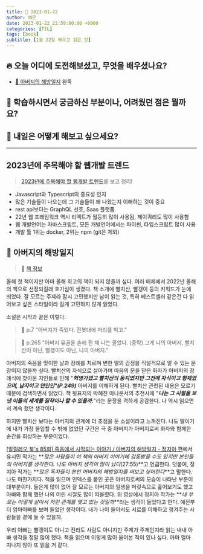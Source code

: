 ```yaml
---
title: 📸 2023-01-22
author: 예은
date: 2023-01-22 22:59:00:00 +0900
categories: [TIL]
tags: [book]
subtitle: [1월 22일 배우고 읽은 것]
---
```


## 🔥 오늘 어디에 도전해보셨고, 무엇을 배우셨나요?

- [📖 아버지의 해방일지](/posts/230122TIL/#-아버지의-해방일지) 완독

## 🌊 학습하시면서 궁금하신 부분이나, 어려웠던 점은 뭘까요?

## 🌟 내일은 어떻게 해보고 싶으세요?

---

## 2023년에 주목해야 할 웹개발 트렌드

> [2023년에 주목해야 할 웹개발 트렌드](https://youtu.be/90ZW6tXyE8c)를 보고 정리!

- Javascript와 Typescript의 중요성 인지
- 많은 기술들이 나오는데 그 기술들이 왜 나왔는지 이해하는 것이 중요
- rest api보다는 GraphQL 선호, Saas 플랫폼
- 22년 웹 프레임워크 역시 리액트가 월등히 많이 사용됨, 제이쿼리도 많이 사용함
- 웹 개발언어는 자바스크립트, 모든 개발언어에서는 파이썬, 타입스크립트 많이 사용
- 개발 툴 1위는 docker, 2위는 npm (git은 제외)

## 📖 아버지의 해방일지

> 🐝 [책 정보](https://search.shopping.naver.com/book/catalog/34294472620?cat_id=50010002&frm=PBOKMOD&query=%EC%95%84%EB%B2%84%EC%A7%80%EC%9D%98+%ED%95%B4%EB%B0%A9%EC%9D%BC%EC%A7%80&NaPm=ct%3Dld7g6ahk%7Cci%3Da30642dd01a707cf4c2f854fb5b8e6ddd413096e%7Ctr%3Dboknx%7Csn%3D95694%7Chk%3Da058b739283dacfbb2c782016eff95f35d7e06cf)

올해 첫 책이지만 아마 올해 최고의 책이 되지 않을까 싶다. 여러 매체에서 2022년 올해의 책으로 선정되길래 호기심이 생겼다. 책 소개에 빨치산, 빨갱이 등의 키워드가 눈에 띄었다. 잘 모르는 주제라 잠시 고민했지만 남이 읽는 것, 특히 베스트셀러 같은건 다 읽어보고 싶은 스타일이라 길게 고민하지 않게 읽었다.

소설은 시작과 끝은 이렇다.

> 🔖 p.7 "아버지가 죽었다. 전봇대에 머리를 박고."

> 🔖 p.265 "아버지 유골을 손에 쥔 채 나는 울었다. (중략) 그게 나의 아버지, 빨치산이 아닌, 빨갱이도 아닌, 나의 아버지."

아버지의 죽음을 맞이한 날과 장례를 치르며 변한 딸의 감정을 직설적으로 알 수 있는 문장이지 않을까 싶다. 빨치산의 자식으로 살아가며 마음의 문을 닫은 화자가 아버지의 장례식에 찾아온 지인들로 인해 "**_혁명가였고 빨치산의 동지였지만 그전에 자식이고 형제였으며, 남자이고 연인인"(P.249)_** 아버지를 이해하게 된다. 빨치산 관련된 내용은 모르기 때문에 검색하면서 읽었다. 책 뒷표지의 박혜진 아나운서의 추천사에 "**_나는 그 시절을 보낸 이들의 세계를 짐작이나 할 수 있을까._**"라는 문장을 격하게 공감한다. 나 역시 읽으면서 계속 했던 생각이다.

하지만 빨치산 보다는 아버지의 관계에 더 초점을 둔 소설이라고 느껴진다. 나도 딸이기에 내가 가장 몰입할 수 밖에 없었던 구간은 극 중 아버지가 아버지로써 화자와 함께한 순간을 회상하는 부분이었다.

[[알릴레오 북's 85회] 죽음에서 시작되는 이야기 / 아버지의 해방일지 - 정지아 편](https://youtu.be/qY9PF6koAo4)에서 유시민 작가는 **_많은 사람들이 이 책의 아버지 이야기에 감동받을 수도 있지만 본인들의 아버지를 생각한다. 나도 아버지 생각이 많이 났다_(27:55)**고 언급한다. 덧붙여, 정지아 작가는 **_많은 독자들이 본인 아버지의 해방일지를 써보고 싶어한다_**고 말한다. 나도 마찬가지다. 책을 읽으며 인덱스를 붙인 곳은 아버지로써의 모습이 나타난 부분이 대부분이다. 들은게 많이 없어 잘 모르는 아버지의 일생을 머릿속으로 훑어보기도 했고 아빠와 함께 했던 나의 어린 시절도 많이 떠올렸다. 위 영상에서 정지아 작가는 **_내 부모는 어떻게 살아서 저런 관계를 맺고 있는 것일까_**라는 생각이 들었다고 한다. 예전부터 엄마아빠를 보며 들었던 생각이다. 내가 나이 들어서도 서로를 이해하고 챙겨주는 사람들을 곁에 둘 수 있을까.

우리 아빠는 빨갱이도 아니고 전라도 사람도 아니지만 주제가 주제인지라 읽는 내내 아빠 생각을 정말 많이 했다. 책을 읽으며 이렇게 많이 울어본 적이 있나 싶다. 아마 얼마 지나지 않아 또 읽을 거 같다.
